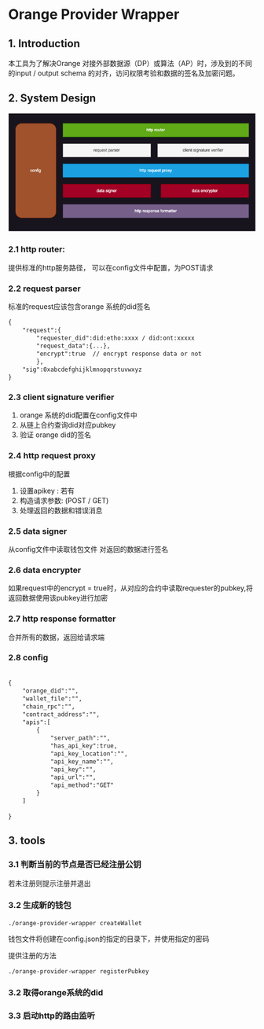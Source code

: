 # Orange Provider Wrapper

## 1. Introduction
本工具为了解决Orange 对接外部数据源（DP）或算法（AP）时，涉及到的不同的input / output schema 的对齐，访问权限考验和数据的签名及加密问题。

## 2. System Design
![](./doc/1.drawio.png)

### 2.1 http router:
提供标准的http服务路径， 可以在config文件中配置，为POST请求

### 2.2 request parser
标准的request应该包含orange 系统的did签名

```
{
    "request":{
        "requester_did":did:etho:xxxx / did:ont:xxxxx
        "request_data":{...},
        "encrypt":true  // encrypt response data or not
        },
    "sig":0xabcdefghijklmnopqrstuvwxyz
}
```


### 2.3 client signature verifier
1. orange 系统的did配置在config文件中
2. 从链上合约查询did对应pubkey
3. 验证 orange did的签名


### 2.4 http request proxy
根据config中的配置
1. 设置apikey : 若有
2. 构造请求参数: (POST / GET)
3. 处理返回的数据和错误消息
   
### 2.5 data signer
从config文件中读取钱包文件
对返回的数据进行签名


### 2.6 data encrypter
如果request中的encrypt = true时，从对应的合约中读取requester的pubkey,将返回数据使用该pubkey进行加密

### 2.7 http response formatter
合并所有的数据，返回给请求端

### 2.8 config

```

{
    "orange_did":"",
    "wallet_file":"",
    "chain_rpc":"",
    "contract_address":"",
    "apis":[
        {
            "server_path":"",
            "has_api_key":true,
            "api_key_location":"",
            "api_key_name":"",
            "api_key":"",
            "api_url":"",
            "api_method":"GET"
        }
    ]

}

```

## 3. tools
### 3.1 判断当前的节点是否已经注册公钥
若未注册则提示注册并退出


### 3.2 生成新的钱包

```
./orange-provider-wrapper createWallet
```
钱包文件将创建在config.json的指定的目录下，并使用指定的密码

提供注册的方法
```
./orange-provider-wrapper registerPubkey 
```

### 3.2 取得orange系统的did

### 3.3 启动http的路由监听